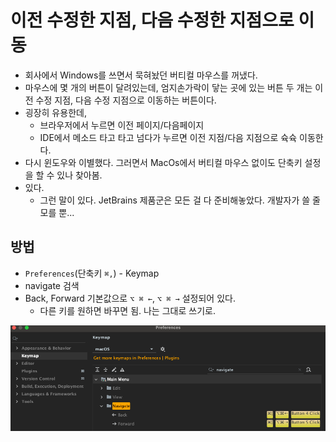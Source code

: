 # 이전 수정한 지점, 다음 수정한 지점으로 이동
- 회사에서 Windows를 쓰면서 묵혀놨던 버티컬 마우스를 꺼냈다.
- 마우스에 몇 개의 버튼이 달려있는데, 엄지손가락이 닿는 곳에 있는 버튼 두 개는
  이전 수정 지점, 다음 수정 지점으로 이동하는 버튼이다.
- 굉장히 유용한데,
  - 브라우저에서 누르면 이전 페이지/다음페이지
  - IDE에서 메소드 타고 타고 넘다가 누르면 이전 지점/다음 지점으로 슉슉 이동한다.
- 다시 윈도우와 이별했다. 그러면서 MacOs에서 버티컬 마우스 없이도 단축키 설정을 할 수 있나 찾아봄.
- 있다.
  - 그런 말이 있다. JetBrains 제품군은 모든 걸 다 준비해놓았다. 개발자가 쓸 줄 모를 뿐...

## 방법
- `Preferences`(단축키 `⌘,`) - Keymap
- navigate 검색
- Back, Forward 기본값으로 `⌥ ⌘ ←`, `⌥ ⌘ →` 설정되어 있다.
  - 다른 키를 원하면 바꾸면 됨. 나는 그대로 쓰기로.

![IntelliJ](.%5B20210816%5D_jetbrains_last_edit_location_images/1f8c1ddf.png)
